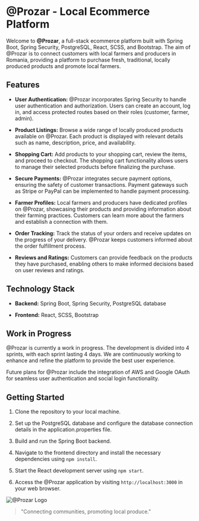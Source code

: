 # @Prozar - Local Ecommerce Platform

Welcome to **@Prozar**, a full-stack ecommerce platform built with Spring Boot, Spring Security, PostgreSQL, React, SCSS, and Bootstrap. The aim of @Prozar is to connect customers with local farmers and producers in Romania, providing a platform to purchase fresh, traditional, locally produced products and promote local farmers.

## Features

- **User Authentication:** @Prozar incorporates Spring Security to handle user authentication and authorization. Users can create an account, log in, and access protected routes based on their roles (customer, farmer, admin).

- **Product Listings:** Browse a wide range of locally produced products available on @Prozar. Each product is displayed with relevant details such as name, description, price, and availability.

- **Shopping Cart:** Add products to your shopping cart, review the items, and proceed to checkout. The shopping cart functionality allows users to manage their selected products before finalizing the purchase.

- **Secure Payments:** @Prozar integrates secure payment options, ensuring the safety of customer transactions. Payment gateways such as Stripe or PayPal can be implemented to handle payment processing.

- **Farmer Profiles:** Local farmers and producers have dedicated profiles on @Prozar, showcasing their products and providing information about their farming practices. Customers can learn more about the farmers and establish a connection with them.

- **Order Tracking:** Track the status of your orders and receive updates on the progress of your delivery. @Prozar keeps customers informed about the order fulfillment process.

- **Reviews and Ratings:** Customers can provide feedback on the products they have purchased, enabling others to make informed decisions based on user reviews and ratings.

## Technology Stack

- **Backend:** Spring Boot, Spring Security, PostgreSQL database

- **Frontend:** React, SCSS, Bootstrap

## Work in Progress

@Prozar is currently a work in progress. The development is divided into 4 sprints, with each sprint lasting 4 days. We are continuously working to enhance and refine the platform to provide the best user experience.

Future plans for @Prozar include the integration of AWS and Google OAuth for seamless user authentication and social login functionality.

## Getting Started

1. Clone the repository to your local machine.

2. Set up the PostgreSQL database and configure the database connection details in the application.properties file.

3. Build and run the Spring Boot backend.

4. Navigate to the frontend directory and install the necessary dependencies using  `npm install`.

5. Start the React development server using `npm start`.

6. Access the @Prozar application by visiting `http://localhost:3000` in your web browser.



![@Prozar Logo](/path/to/logo.png)

> "Connecting communities, promoting local produce."
